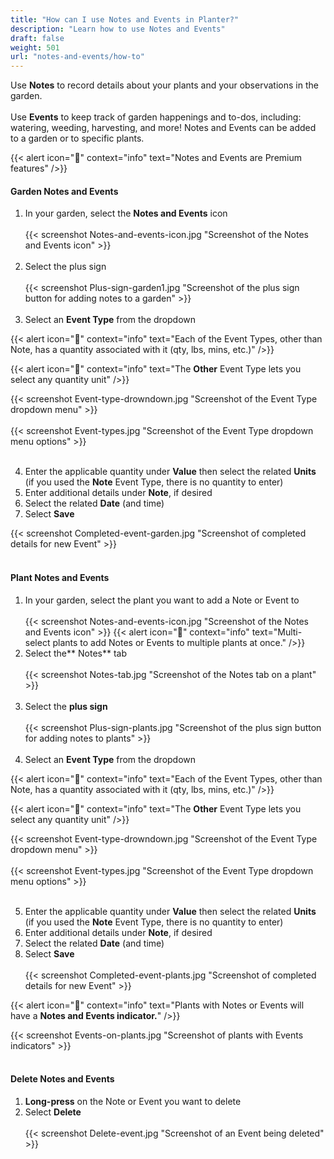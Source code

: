 ```yaml
---
title: "How can I use Notes and Events in Planter?"
description: "Learn how to use Notes and Events"
draft: false
weight: 501
url: "notes-and-events/how-to"
---
```


Use **Notes** to record details about your plants and your observations in the garden.<br /><br />
Use **Events** to keep track of garden happenings and to-dos, including: watering, weeding, harvesting, and more!
Notes and Events can be added to a garden or to specific plants.

{{< alert icon="💸" context="info" text="Notes and Events are Premium features" />}}

#### Garden Notes and Events
1. In your garden, select the **Notes and Events** icon<br /><br />
{{< screenshot Notes-and-events-icon.jpg "Screenshot of the Notes and Events icon" >}}<br /><br />
2. Select the plus sign<br /><br />
{{< screenshot Plus-sign-garden1.jpg "Screenshot of the plus sign button for adding notes to a garden" >}}<br /><br />
3. Select an **Event Type** from the dropdown

{{< alert icon="🌱" context="info" text="Each of the Event Types, other than Note, has a quantity associated with it (qty, lbs, mins, etc.)" />}}

{{< alert icon="🌿" context="info" text="The **Other** Event Type lets you select any quantity unit" />}}

{{< screenshot Event-type-drowndown.jpg "Screenshot of the Event Type dropdown menu" >}}<br /><br />
{{< screenshot Event-types.jpg "Screenshot of the Event Type dropdown menu options" >}}<br /><br />

4. Enter the applicable quantity under **Value** then select the related **Units** (if you used the **Note** Event Type, there is no quantity to enter)
5. Enter additional details under **Note**, if desired
6. Select the related **Date** (and time)
7. Select **Save**

{{< screenshot Completed-event-garden.jpg "Screenshot of completed details for new Event" >}}<br /><br />

#### Plant Notes and Events
1. In your garden, select the plant you want to add a Note or Event to<br /><br />
{{< screenshot Notes-and-events-icon.jpg "Screenshot of the Notes and Events icon" >}}
{{< alert icon="🥬" context="info" text="Multi-select plants to add Notes or Events to multiple plants at once." />}}
2. Select the** Notes** tab <br /><br />
{{< screenshot Notes-tab.jpg "Screenshot of the Notes tab on a plant" >}}<br /><br />
3. Select the **plus sign**<br /><br />
{{< screenshot Plus-sign-plants.jpg "Screenshot of the plus sign button for adding notes to plants" >}}<br /><br />
4. Select an **Event Type** from the dropdown

{{< alert icon="🌱" context="info" text="Each of the Event Types, other than Note, has a quantity associated with it (qty, lbs, mins, etc.)" />}}

{{< alert icon="🌿" context="info" text="The **Other** Event Type lets you select any quantity unit" />}}

{{< screenshot Event-type-drowndown.jpg "Screenshot of the Event Type dropdown menu" >}}<br /><br />
{{< screenshot Event-types.jpg "Screenshot of the Event Type dropdown menu options" >}}<br /><br />

5. Enter the applicable quantity under **Value** then select the related **Units** (if you used the **Note** Event Type, there is no quantity to enter)
6. Enter additional details under **Note**, if desired
7. Select the related **Date** (and time)
8. Select **Save**<br /><br />
{{< screenshot Completed-event-plants.jpg "Screenshot of completed details for new Event" >}}

{{< alert icon="🍅" context="info" text="Plants with Notes or Events will have a **Notes and Events indicator.**" />}}

{{< screenshot Events-on-plants.jpg "Screenshot of plants with Events indicators" >}}<br /><br />

#### Delete Notes and Events
1. **Long-press** on the Note or Event you want to delete
2. Select **Delete**<br /><br />
{{< screenshot Delete-event.jpg "Screenshot of an Event being deleted" >}}
